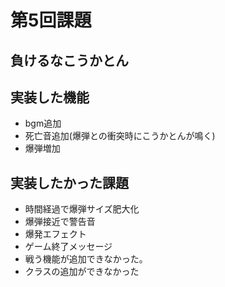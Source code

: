 # 第5回課題
## 負けるなこうかとん

## 実装した機能
+ bgm追加
+ 死亡音追加(爆弾との衝突時にこうかとんが鳴く)
+ 爆弾増加

## 実装したかった課題
+ 時間経過で爆弾サイズ肥大化
+ 爆弾接近で警告音
+ 爆発エフェクト
+ ゲーム終了メッセージ
+ 戦う機能が追加できなかった。
+ クラスの追加ができなかった

